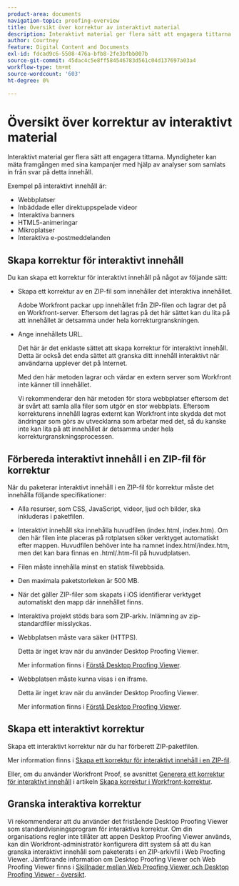 ```yaml
---
product-area: documents
navigation-topic: proofing-overview
title: Översikt över korrektur av interaktivt material
description: Interaktivt material ger flera sätt att engagera tittarna. Myndigheter kan mäta framgången med sina kampanjer med hjälp av analyser som samlats in från svar på detta innehåll.
author: Courtney
feature: Digital Content and Documents
exl-id: fdcad9c6-5508-476a-bfb8-2fe3bfbb007b
source-git-commit: 45dac4c5e8ff584546783d561c04d137697a03a4
workflow-type: tm+mt
source-wordcount: '603'
ht-degree: 0%

---
```


# Översikt över korrektur av interaktivt material

<!-- Audited: 01/2024 -->

Interaktivt material ger flera sätt att engagera tittarna. Myndigheter kan mäta framgången med sina kampanjer med hjälp av analyser som samlats in från svar på detta innehåll.

Exempel på interaktivt innehåll är:

* Webbplatser
* Inbäddade eller direktuppspelade videor
* Interaktiva banners
* HTML5-animeringar
* Mikroplatser
* Interaktiva e-postmeddelanden

## Skapa korrektur för interaktivt innehåll

Du kan skapa ett korrektur för interaktivt innehåll på något av följande sätt:

* Skapa ett korrektur av en ZIP-fil som innehåller det interaktiva innehållet.

  Adobe Workfront packar upp innehållet från ZIP-filen och lagrar det på en Workfront-server. Eftersom det lagras på det här sättet kan du lita på att innehållet är detsamma under hela korrekturgranskningen.

* Ange innehållets URL.

  Det här är det enklaste sättet att skapa korrektur för interaktivt innehåll. Detta är också det enda sättet att granska ditt innehåll interaktivt när användarna upplever det på Internet.

  Med den här metoden lagrar och värdar en extern server som Workfront inte känner till innehållet.

  Vi rekommenderar den här metoden för stora webbplatser eftersom det är svårt att samla alla filer som utgör en stor webbplats. Eftersom korrekturens innehåll lagras externt kan Workfront inte skydda det mot ändringar som görs av utvecklarna som arbetar med det, så du kanske inte kan lita på att innehållet är detsamma under hela korrekturgranskningsprocessen.

## Förbereda interaktivt innehåll i en ZIP-fil för korrektur

När du paketerar interaktivt innehåll i en ZIP-fil för korrektur måste det innehålla följande specifikationer:

* Alla resurser, som CSS, JavaScript, videor, ljud och bilder, ska inkluderas i paketfilen.
* Interaktivt innehåll ska innehålla huvudfilen (index.html, index.htm). Om den här filen inte placeras på rotplatsen söker verktyget automatiskt efter mappen. Huvudfilen behöver inte ha namnet index.html/index.htm, men det kan bara finnas en .html/.htm-fil på huvudplatsen.
* Filen måste innehålla minst en statisk filwebbsida.
* Den maximala paketstorleken är 500 MB.
* När det gäller ZIP-filer som skapats i iOS identifierar verktyget automatiskt den mapp där innehållet finns.
* Interaktiva projekt stöds bara som ZIP-arkiv. Inlämning av zip-standardfiler misslyckas.
* Webbplatsen måste vara säker (HTTPS).

  Detta är inget krav när du använder Desktop Proofing Viewer.

  Mer information finns i [Förstå Desktop Proofing Viewer](../../../workfront-proof/wp-work-proofsfiles/review-proofs-dpv/destop-proofing-viewer.md).

* Webbplatsen måste kunna visas i en iframe.

  Detta är inget krav när du använder Desktop Proofing Viewer.

  Mer information finns i [Förstå Desktop Proofing Viewer](../../../workfront-proof/wp-work-proofsfiles/review-proofs-dpv/destop-proofing-viewer.md).

## Skapa ett interaktivt korrektur

Skapa ett interaktivt korrektur när du har förberett ZIP-paketfilen.

Mer information finns i [Skapa ett korrektur för interaktivt innehåll i en ZIP-fil](../../../review-and-approve-work/proofing/creating-proofs-within-workfront/generate-proof-interactive-content-.md).

Eller, om du använder Workfront Proof, se avsnittet [Generera ett korrektur för interaktivt innehåll](../../../workfront-proof/wp-work-proofsfiles/create-proofs-and-files/generate-proofs.md#generate-a-proof-for-interactive-content) i artikeln [Skapa korrektur i Workfront-korrektur](../../../workfront-proof/wp-work-proofsfiles/create-proofs-and-files/generate-proofs.md).

## Granska interaktiva korrektur

Vi rekommenderar att du använder det fristående Desktop Proofing Viewer som standardvisningsprogram för interaktiva korrektur. Om din organisations regler inte tillåter att appen Desktop Proofing Viewer används, kan din Workfront-administratör konfigurera ditt system så att du kan granska interaktivt innehåll som paketerats i en ZIP-arkivfil i Web Proofing Viewer. Jämförande information om Desktop Proofing Viewer och Web Proofing Viewer finns i [Skillnader mellan Web Proofing Viewer och Desktop Proofing Viewer - översikt](../../../review-and-approve-work/proofing/proofing-overview/understand-differences-between-web-viewer.md).
